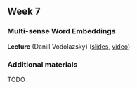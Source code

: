 ## Week 7 ##
### Multi-sense Word Embeddings  ###

**Lecture** (Daniil Vodolazsky) ([slides](TODO), [video](TODO))

### Additional materials ###
TODO
